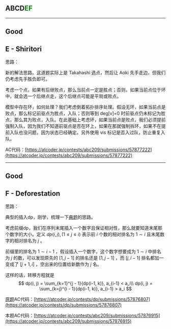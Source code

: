 ## ABCD<font color=green>EF</font>

---

## Good

## E - Shiritori

思路：

新的解法思路。这道题实际上是 Takahashi 选点，然后让 Aoki 先手走边，但我们仍考虑先手胜负即可。

考虑一个点，如果有后继败点，那么当前点一定是胜点；否则，如果当前点位于环中，就会选一个后继点走，这个后继点可能是平局或败点。

模型中存在环，如何处理？我们考虑倒着拓扑排序处理。假设无环，如果当前点是败点，那么标记前驱点为胜点，入队；否则等到 deg[v]=0 时前驱点仍未标记为胜点，那么其为败点，入队。在此基础上考虑环，如果当前点是败点，我们必须提前强制入队，因为我们不知道前驱点是否在环上，如果在那就强制拆环，如果不在提前入队也没问题，因为状态已经确定。另外使用 vis 标记是否入过队，防止重复入队。

AC代码：[https://atcoder.jp/contests/abc209/submissions/57877222](https://atcoder.jp/contests/abc209/submissions/57877222)

---

## Good

## F - Deforestation

思路：

典型的插入dp，刚学，梳理一下[典题](https://atcoder.jp/contests/dp/tasks/dp_t)的思路。

考虑前缀dp，我们在序列末尾插入一个数字且保证相对性，那么就要知道末尾那个数字的大小。定义 $dp(i, j), (1\leq j\leq i)$ 表示前 $i$ 个数的相对排名为 $1\sim i$ 且末尾数字的相对排名为 $j$ 。

前缀里的排名为 $1\sim i - 1$ ，假设插入一个数字，这个数字想要成为 $1\sim i$ 中排名为 $j$ 的数，可以发现原先的 $[1, j - 1]$ 的排名还是 $[1, j - 1]$ ，而 $[j, i - 1]$ 排名都加一变成了 $[j + 1, i]$ ，空出来的位置给新数作为 $j$ 名。

这样的话，转移方程就是
$$
dp(i, j) = \sum_{k=1}^{j - 1}{dp(i-1, k)}, a_{i-1} < a_i\\
dp(i, j) = \sum_{k=j}^{i - 1}{dp(i-1, k)}, a_{i-1} > a_i
$$

[原题](https://atcoder.jp/contests/dp/tasks/dp_t)AC代码：[https://atcoder.jp/contests/dp/submissions/57876807](https://atcoder.jp/contests/dp/submissions/57876807)

本题AC代码：[https://atcoder.jp/contests/abc209/submissions/57876915](https://atcoder.jp/contests/abc209/submissions/57876915)